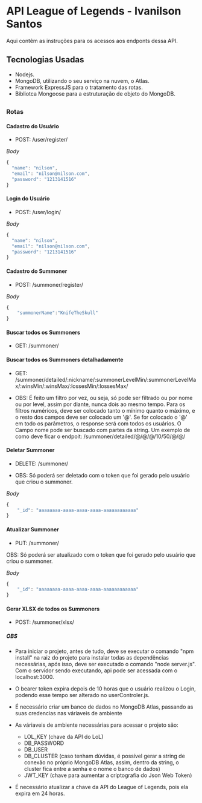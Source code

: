 # API League of Legends - Ivanilson Santos

Aqui contêm as instruções para os acessos aos endponts dessa API.

## Tecnologias Usadas

- Nodejs.
- MongoDB, utilizando o seu serviço na nuvem, o Atlas.
- Framework ExpressJS para o tratamento das rotas.
- Bibliotca Mongoose para a estruturação de objeto do MongoDB.

##

### Rotas

#### Cadastro do Usuário

- POST: /user/register/

_Body_

```javascript
{
  "name": "nilson",
  "email": "nilson@nilson.com",
  "password": "1213141516"
}
```

#### Login do Usuário

- POST: /user/login/

_Body_

```javascript
{
  "name": "nilson",
  "email": "nilson@nilson.com",
  "password": "1213141516"
}
```

#### Cadastro do Summoner

- POST: /summoner/register/

_Body_

```javascript
{
    "summonerName":"KnifeTheSkull"
}
```

#### Buscar todos os Summoners

- GET: /summoner/

#### Buscar todos os Summoners detalhadamente

- GET: /summoner/detailed/:nickname/:summonerLevelMin/:summonerLevelMax/:winsMin/:winsMax/:lossesMin/:lossesMax/

- OBS: É feito um filtro por vez, ou seja, só pode ser filtrado ou por nome ou por level, assim por diante, nunca dois ao mesmo tempo. Para os filtros numéricos, deve ser colocado tanto o mínimo quanto o máximo, e o resto dos campos deve ser colocado um '@'. Se for colocado o '@' em todo os parâmetros, o response será com todos os usuários. O Campo nome pode ser buscado com partes da string. Um exemplo de como deve ficar o endpoit: /summoner/detailed/@/@/@/10/50/@/@/

#### Deletar Summoner

- DELETE: /summoner/

- OBS: Só poderá ser deletado com o token que foi gerado pelo usuário que criou o summoner.

_Body_

```javascript
{
    "_id": "aaaaaaaa-aaaa-aaaa-aaaa-aaaaaaaaaaaa"
}
```


#### Atualizar Summoner

- PUT: /summoner/

OBS: Só poderá ser atualizado com o token que foi gerado pelo usuário que criou o summoner.

_Body_

```javascript
{
    "_id": "aaaaaaaa-aaaa-aaaa-aaaa-aaaaaaaaaaaa"
}
```

#### Gerar XLSX de todos os Summoners

- POST: /summoner/xlsx/


##### OBS

- Para iniciar o projeto, antes de tudo, deve se executar o comando "npm install" na raiz do projeto para instalar todas as dependências necessárias, após isso, deve ser executado o comando "node server.js". Com o servidor sendo executando, api pode ser acessada com o localhost:3000.
- O bearer token expira depois de 10 horas que o usuário realizou o Login, podendo esse tempo ser alterado no userControler.js.
- É necessário criar um banco de dados no MongoDB Atlas, passando as suas credencias nas váriaveis de ambiente
- As váriaveis de ambiente necessárias para acessar o projeto são:
    
    - LOL_KEY (chave da API do LoL)
    - DB_PASSWORD
    - DB_USER
    - DB_CLUSTER (caso tenham dúvidas, é possível gerar a string de conexão no próprio MongoDB Atlas, assim, dentro da string, o cluster fica entre a senha e o nome o banco de dados)
    - JWT_KEY (chave para aumentar a criptografia do Json Web Token)

- É necessário atualizar a chave da API do League of Legends, pois ela expira em 24 horas.



